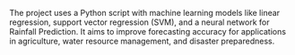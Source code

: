 The project uses a Python script with machine learning models like linear regression, support vector regression (SVM), and a neural network for Rainfall Prediction. It aims to improve forecasting accuracy for applications in agriculture, water resource management, and disaster preparedness.
